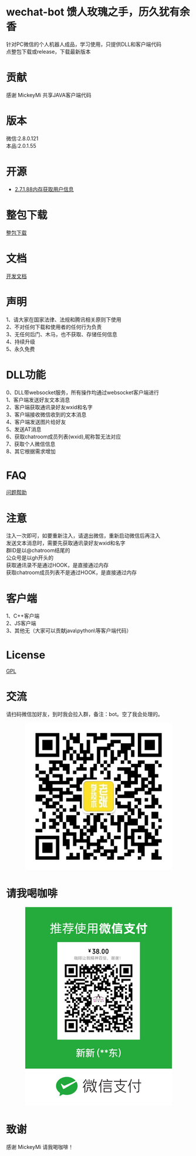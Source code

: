 # wechat-bot  馈人玫瑰之手，历久犹有余香
针对PC微信的个人机器人成品，学习使用，只提供DLL和客户端代码  
点整包下载或release，下载最新版本  
# 贡献
感谢 MickeyMi 共享JAVA客户端代码
# 版本
微信:2.8.0.121  
本品:2.0.1.55 
# 开源
* [2.7.1.88内存获取用户信息](userlist.cpp)
# 整包下载
[整包下载](https://github.com/cixingguangming55555/wechat-bot/archive/2.0.1.55.zip)
# 文档
[开发文档](https://www.showdoc.cc/wechatbot)
# 声明
1、请大家在国家法律、法规和腾讯相关原则下使用  
2、不对任何下载和使用者的任何行为负责  
3、无任何后门、木马，也不获取、存储任何信息  
4、持续升级  
5、永久免费   
# DLL功能
0、DLL带websocket服务，所有操作均通过websocket客户端进行  
1、客户端发送好友文本消息  
2、客户端获取通讯录好友wxid和名字  
3、客户端接收微信收到的文本消息  
4、客户端发送图片给好友  
5、发送AT消息  
6、获取chatroom成员列表(wxid),昵称暂无法对应  
7、获取个人微信信息  
8、其它根据需求增加  
# FAQ
[问题帮助](./pic/help1.md)
# 注意
注入一次即可，如要重新注入，请退出微信，重新启动微信后再注入  
发送文本消息时，需要先获取通讯录好友wxid和名字  
群ID是以@chatroom结尾的  
公众号是以gh开头的  
获取通讯录不是通过HOOK，是直接通过内存  
获取chatroom成员列表不是通过HOOK，是直接通过内存  
# 客户端
1、C++客户端  
2、JS客户端  
3、其他无（大家可以贡献java\python\等客户端代码）  
# License
[GPL](https://opensource.org/licenses/GPL-3.0)
# 交流
请扫码微信加好友，到时我会拉入群，备注：bot。空了我会处理的。

<center class="half">
    <img src="./pic/qrcode.jpg" width="400"/>
</center>

# 请我喝咖啡

<center class="half">
    <img src="./pic/38.jpg" width="400"/>
</center>

# 致谢
感谢 MickeyMi 请我喝咖啡！
